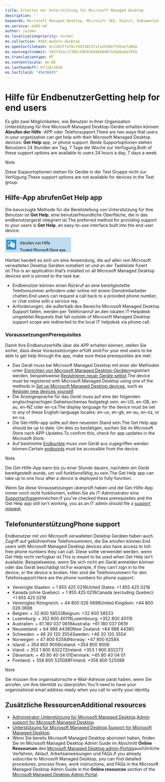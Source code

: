 ```yaml
---
title: Erhalten der Unterstützung für Microsoft Managed Desktop
description: ''
keywords: Microsoft Managed Desktop, Microsoft 365, Dienst, Dokumentation
ms.service: m365-md
author: jaimeo
ms.localizationpriority: normal
ms.collection: M365-modern-desktop
ms.openlocfilehash: 6c23d2ffa70cf4931823fafa1918e7fd5eefa0b8
ms.sourcegitcommit: 583fd1ac1f385c58b93bda648907a1bd8e0a1950
ms.translationtype: MT
ms.contentlocale: de-DE
ms.lasthandoff: 07/28/2020
ms.locfileid: "45430435"
---
```

# <a name="getting-help-for-end-users"></a><span data-ttu-id="70d84-103">Hilfe für Endbenutzer</span><span class="sxs-lookup"><span data-stu-id="70d84-103">Getting help for end users</span></span>

<span data-ttu-id="70d84-104">Es gibt zwei Möglichkeiten, wie Benutzer in Ihrer Organisation Unterstützung für Ihre Microsoft Managed Desktop-Geräte erhalten können: **Abrufen der Hilfe** -APP oder Telefonsupport.</span><span class="sxs-lookup"><span data-stu-id="70d84-104">There are two ways that users in your organization can get help with their Microsoft Managed Desktop devices: **Get Help** app, or phone support.</span></span> <span data-ttu-id="70d84-105">Beide Supportoptionen stehen Benutzern 24 Stunden am Tag, 7 Tage die Woche zur Verfügung.</span><span class="sxs-lookup"><span data-stu-id="70d84-105">Both of these support options are available to users 24 hours a day, 7 days a week.</span></span>
 
>[!NOTE]
><span data-ttu-id="70d84-106">Diese Supportoptionen stehen für Geräte in der Test Gruppe nicht zur Verfügung.</span><span class="sxs-lookup"><span data-stu-id="70d84-106">These support options are not available for devices in the Test group.</span></span>

## <a name="get-help-app"></a><span data-ttu-id="70d84-107">Hilfe-App abrufen</span><span class="sxs-lookup"><span data-stu-id="70d84-107">Get Help app</span></span>

<span data-ttu-id="70d84-108">Die bevorzugte Methode für die Bereitstellung von Unterstützung für Ihre Benutzer ist **Get Help**, eine benutzerfreundliche Oberfläche, die in das endbenutzergerät integriert ist.</span><span class="sxs-lookup"><span data-stu-id="70d84-108">The preferred method for providing support to your users is **Get Help**, an easy-to-use interface built into the end user device.</span></span>  

![Hilfe-App-Symbol abrufen](../../media/get-help.png)

<span data-ttu-id="70d84-110">Hierbei handelt es sich um eine Anwendung, die auf allen von Microsoft verwalteten Desktop Geräten installiert ist und an der Taskleiste fixiert ist.</span><span class="sxs-lookup"><span data-stu-id="70d84-110">This is an application that’s installed on all Microsoft Managed Desktop devices and is pinned to the task bar.</span></span> 

- <span data-ttu-id="70d84-111">Endbenutzer können einen Rückruf an eine bereitgestellte Telefonnummer anfordern oder online mit einem Dienstmitarbeiter chatten.</span><span class="sxs-lookup"><span data-stu-id="70d84-111">End users can request a call back to a provided phone number, or chat online with a service rep.</span></span>
- <span data-ttu-id="70d84-112">Anforderungen, die außerhalb des Bereichs Microsoft Managed Desktop Support fallen, werden per Telefonanruf an den lokalen IT-Helpdesk umgeleitet.</span><span class="sxs-lookup"><span data-stu-id="70d84-112">Requests that fall outside of Microsoft Managed Desktop support scope are redirected to the local IT helpdesk via phone call.</span></span>

### <a name="prerequisites"></a><span data-ttu-id="70d84-113">Voraussetzungen</span><span class="sxs-lookup"><span data-stu-id="70d84-113">Prerequisites</span></span>
<span data-ttu-id="70d84-114">Damit Ihre Endbenutzerhilfe über die APP erhalten können, stellen Sie sicher, dass diese Voraussetzungen erfüllt sind:</span><span class="sxs-lookup"><span data-stu-id="70d84-114">For your end users to be able to get help through the app, make sure these prerequisites are met:</span></span>

- <span data-ttu-id="70d84-115">Das Gerät muss bei Microsoft Managed Desktop mit einer der Methoden unter [Einrichten von Microsoft Managed Desktop-Geräten](../get-started/set-up-devices.md)registriert werden, beispielsweise [Registrieren neuer Geräte selbst](../get-started/register-devices-self.md).</span><span class="sxs-lookup"><span data-stu-id="70d84-115">The device must be registered with Microsoft Managed Desktop using one of the methods in [Set up Microsoft Managed Desktop devices](../get-started/set-up-devices.md), such as [Register new devices yourself](../get-started/register-devices-self.md).</span></span>
- <span data-ttu-id="70d84-116">Die Anzeigesprache für das Gerät muss auf eine der folgenden englischsprachigen Gebietsschemas festgelegt sein: en-US, en-GB, en-au, en-NZ oder en-ca.</span><span class="sxs-lookup"><span data-stu-id="70d84-116">The display language for the device must be set to any of these English-language locales: en-us, en-gb, en-au, en-nz, or en-ca.</span></span>
- <span data-ttu-id="70d84-117">Die Get-Hilfe-app sollte auf dem neuesten Stand sein.</span><span class="sxs-lookup"><span data-stu-id="70d84-117">The Get Help app should be up to date.</span></span> <span data-ttu-id="70d84-118">Um dies zu bestätigen, suchen Sie im Microsoft Store nach APP-Updates.</span><span class="sxs-lookup"><span data-stu-id="70d84-118">To confirm this, check for app updates in the Microsoft Store.</span></span>
- <span data-ttu-id="70d84-119">Auf bestimmte [Endpunkte](../get-ready/network.md#endpoints-allowed-that-are-necessary-for-microsoft-managed-desktop) muss vom Gerät aus zugegriffen werden können.</span><span class="sxs-lookup"><span data-stu-id="70d84-119">Certain [endpoints](../get-ready/network.md#endpoints-allowed-that-are-necessary-for-microsoft-managed-desktop) must be accessible from the device.</span></span>

> [!NOTE]
> <span data-ttu-id="70d84-120">Die Get-Hilfe-App kann bis zu einer Stunde dauern, nachdem ein Gerät bereitgestellt wurde, um voll funktionsfähig zu sein.</span><span class="sxs-lookup"><span data-stu-id="70d84-120">The Get Help app can take up to one hour after a device is deployed to fully function.</span></span>

<span data-ttu-id="70d84-121">Wenn Sie diese Voraussetzungen überprüft haben und die Get-Hilfe-App immer noch nicht funktioniert, sollten Sie als IT-Administrator eine [Supportanfrage](admin-support.md)einreichen.</span><span class="sxs-lookup"><span data-stu-id="70d84-121">If you've checked these prerequisites and the Get Help app still isn't working, you as an IT admin should file a [support request](admin-support.md).</span></span>

## <a name="phone-support"></a><span data-ttu-id="70d84-122">Telefonunterstützung</span><span class="sxs-lookup"><span data-stu-id="70d84-122">Phone support</span></span>

<span data-ttu-id="70d84-123">Endbenutzer mit von Microsoft verwalteten Desktop Geräten haben auch Zugriff auf gebührenfreie Telefonnummern, die Sie anrufen können.</span><span class="sxs-lookup"><span data-stu-id="70d84-123">End users with Microsoft Managed Desktop devices also have access to toll-free phone numbers they can call.</span></span> <span data-ttu-id="70d84-124">Diese sollte verwendet werden, wenn Get Help nicht verfügbar ist.</span><span class="sxs-lookup"><span data-stu-id="70d84-124">This is meant to be used when Get Help isn’t available.</span></span> <span data-ttu-id="70d84-125">Beispielsweise, wenn Sie sich nicht am Gerät anmelden können oder das Gerät beschädigt ist.</span><span class="sxs-lookup"><span data-stu-id="70d84-125">For example, if they can’t sign in to the device, or the device is broken.</span></span> <span data-ttu-id="70d84-126">Hier sind die Telefonnummern für den Telefonsupport:</span><span class="sxs-lookup"><span data-stu-id="70d84-126">Here are the phone numbers for phone support:</span></span>

- <span data-ttu-id="70d84-127">Vereinigte Staaten: + 1 855 425 0216</span><span class="sxs-lookup"><span data-stu-id="70d84-127">United States: +1 855 425 0216</span></span>
- <span data-ttu-id="70d84-128">Kanada (ohne Quebec): + 1 855 425 0216</span><span class="sxs-lookup"><span data-stu-id="70d84-128">Canada (excluding Quebec): +1 855 425 0216</span></span>
- <span data-ttu-id="70d84-129">Vereinigtes Königreich: + 44 800 026 0698</span><span class="sxs-lookup"><span data-stu-id="70d84-129">United Kingdom: +44 800 026 0698</span></span>
- <span data-ttu-id="70d84-130">Belgien: + 32 800 58533</span><span class="sxs-lookup"><span data-stu-id="70d84-130">Belgium: +32 800 58533</span></span>
- <span data-ttu-id="70d84-131">Luxemburg: + 352 800 40119</span><span class="sxs-lookup"><span data-stu-id="70d84-131">Luxembourg: +352 800 40119</span></span>
- <span data-ttu-id="70d84-132">Australien: + 61 180 037 0619</span><span class="sxs-lookup"><span data-stu-id="70d84-132">Australia: +61 180 037 0619</span></span>
- <span data-ttu-id="70d84-133">Neuseeland: + 64 988 44380</span><span class="sxs-lookup"><span data-stu-id="70d84-133">New Zealand: +64 988 44380</span></span>
- <span data-ttu-id="70d84-134">Schweden: + 46 20 120 3554</span><span class="sxs-lookup"><span data-stu-id="70d84-134">Sweden: +46 20 120 3554</span></span>
- <span data-ttu-id="70d84-135">Norwegen: + 47 800 62584</span><span class="sxs-lookup"><span data-stu-id="70d84-135">Norway: +47 800 62584</span></span>
- <span data-ttu-id="70d84-136">Island: + 354 800 9006</span><span class="sxs-lookup"><span data-stu-id="70d84-136">Iceland: +354 800 9006</span></span>
- <span data-ttu-id="70d84-137">Irland: + 353 1 800 832272</span><span class="sxs-lookup"><span data-stu-id="70d84-137">Ireland: +353 1 800 832272</span></span>
- <span data-ttu-id="70d84-138">Dänemark: + 45 80 40 04 01</span><span class="sxs-lookup"><span data-stu-id="70d84-138">Denmark: +45 80 40 04 01</span></span>
- <span data-ttu-id="70d84-139">Finnland: + 358 800 525088</span><span class="sxs-lookup"><span data-stu-id="70d84-139">Finland: +358 800 525088</span></span>

>[!NOTE]
><span data-ttu-id="70d84-140">Sie müssen ihre organisatorische e-Mail-Adresse parat haben, wenn Sie anrufen, um Ihre Identität zu überprüfen.</span><span class="sxs-lookup"><span data-stu-id="70d84-140">You'll need to have your organizational email address ready when you call to verify your identity.</span></span> 

## <a name="additional-resources"></a><span data-ttu-id="70d84-141">Zusätzliche Ressourcen</span><span class="sxs-lookup"><span data-stu-id="70d84-141">Additional resources</span></span>
- <span data-ttu-id="70d84-142">[Administrator Unterstützung für Microsoft Managed Desktop](admin-support.md).</span><span class="sxs-lookup"><span data-stu-id="70d84-142">[Admin support for Microsoft Managed Desktop](admin-support.md).</span></span> 
- <span data-ttu-id="70d84-143">[Unterstützung für Microsoft Managed Desktop](../service-description/support.md).</span><span class="sxs-lookup"><span data-stu-id="70d84-143">[Support for Microsoft Managed Desktop](../service-description/support.md).</span></span>
- <span data-ttu-id="70d84-144">Wenn Sie bereits Microsoft Managed Desktop abonniert haben, finden Sie im Microsoft Managed Desktop Admin Guide im Abschnitt **Online Ressourcen** des [Microsoft Managed Desktop admin-Portals](https://aka.ms/mwaasportal)ausführliche Verfahren, Ablauf, Arbeitsanweisungen und FAQs.</span><span class="sxs-lookup"><span data-stu-id="70d84-144">If you already subscribe to Microsoft Managed Desktop, you can find detailed procedures, process flows, work instructions, and FAQs in the Microsoft Managed Desktop Admin Guide in the **Online resources** section of the [Microsoft Managed Desktop Admin Portal](https://aka.ms/mwaasportal).</span></span>
